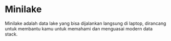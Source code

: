 # Minilake
Minilake adalah data lake yang bisa dijalankan langsung di laptop, dirancang untuk membantu kamu untuk memahami dan menguasai modern data stack.
